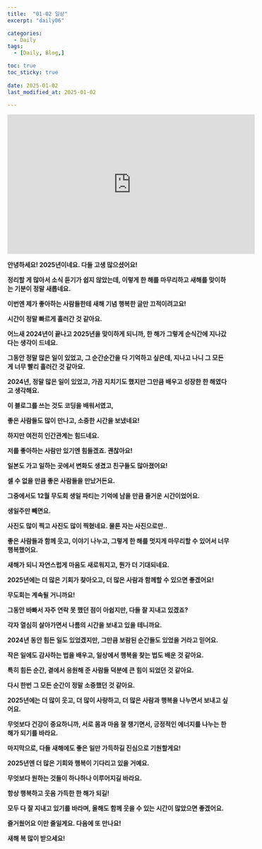 ```yaml
---
title:  "01-02 일상" 
excerpt: "daily06"

categories:
  - Daily
tags:
  - [Daily, Blog,]

toc: true
toc_sticky: true
 
date: 2025-01-02
last_modified_at: 2025-01-02

---
```



<iframe width="560" height="315" src="https://www.youtube.com/embed/qR1LteP1sZ8?si=Ifmm7Ww2-jzd5Xcv&amp;start=40" title="YouTube video player" frameborder="0" allow="accelerometer; autoplay; clipboard-write; encrypted-media; gyroscope; picture-in-picture; web-share" referrerpolicy="strict-origin-when-cross-origin" allowfullscreen></iframe>


**안녕하세요! 2025년이네요. 다들 고생 많으셨어요!**

**정리할 게 많아서 소식 듣기가 쉽지 않았는데, 이렇게 한 해를 마무리하고 새해를 맞이하는 기분이 정말 새롭네요.**

**이번엔 제가 좋아하는 사람들한테 새해 기념 행복한 글만 끄적이려고요!**

**시간이 정말 빠르게 흘러간 것 같아요.**

**어느새 2024년이 끝나고 2025년을 맞이하게 되니까, 한 해가 그렇게 순식간에 지나갔다는 생각이 드네요.**

**그동안 정말 많은 일이 있었고, 그 순간순간을 다 기억하고 싶은데, 지나고 나니 그 모든 게 너무 빨리 흘러간 것 같아요.**

**2024년, 정말 많은 일이 있었고, 가끔 지치기도 했지만 그만큼 배우고 성장한 한 해였다고 생각해요.**

**이 블로그를 쓰는 것도 코딩을 배워서였고,**

**좋은 사람들도 많이 만나고, 소중한 시간을 보냈네요!**

**하지만 여전히 인간관계는 힘드네요.**

**저를 좋아하는 사람만 있기엔 힘들겠죠. 괜찮아요!**

**일본도 가고 일하는 곳에서 변화도 생겼고 친구들도 많아졌어요!**

**셀 수 없을 만큼 좋은 사람들을 만났거든요.**

**그중에서도 12월 무도회 생일 파티는 기억에 남을 만큼 즐거운 시간이었어요.**

**생일주만 빼면요.**

**사진도 많이 찍고 사진도 많이 찍혔네요. 물론 자는 사진으로만..**
 
**좋은 사람들과 함께 웃고, 이야기 나누고, 그렇게 한 해를 멋지게 마무리할 수 있어서 너무 행복했어요.**

**새해가 되니 자연스럽게 마음도 새로워지고, 뭔가 더 기대되네요.**

**2025년에는 더 많은 기회가 찾아오고, 더 많은 사람과 함께할 수 있으면 좋겠어요!**

**무도회는 계속될 거니까요!**

**그동안 바빠서 자주 연락 못 했던 점이 아쉽지만, 다들 잘 지내고 있겠죠?**

**각자 열심히 살아가면서 나름의 시간을 보내고 있을 테니까요.**

**2024년 동안 힘든 일도 있었겠지만, 그만큼 보람된 순간들도 있었을 거라고 믿어요.**

**작은 일에도 감사하는 법을 배우고, 일상에서 행복을 찾는 법도 배운 것 같아요.**

**특히 힘든 순간, 곁에서 응원해 준 사람들 덕분에 큰 힘이 되었던 것 같아요.**

**다시 한번 그 모든 순간이 정말 소중했던 것 같아요.**

**2025년에는 더 많이 웃고, 더 많이 사랑하고, 더 많은 사람과 행복을 나누면서 보내고 싶어요.**

**무엇보다 건강이 중요하니까, 서로 몸과 마음 잘 챙기면서, 긍정적인 에너지를 나누는 한 해가 되기를 바라요.**

**마지막으로, 다들 새해에도 좋은 일만 가득하길 진심으로 기원할게요!**

**2025년엔 더 많은 기회와 행복이 기다리고 있을 거예요.**

**무엇보다 원하는 것들이 하나하나 이루어지길 바라요.**

**항상 행복하고 웃음 가득한 한 해가 되길!**

**모두 다 잘 지내고 있기를 바라며, 올해도 함께 웃을 수 있는 시간이 많았으면 좋겠어요.**

**즐거웠어요 이만 줄일게요. 다음에 또 만나요!**

**새해 복 많이 받으세요!**


